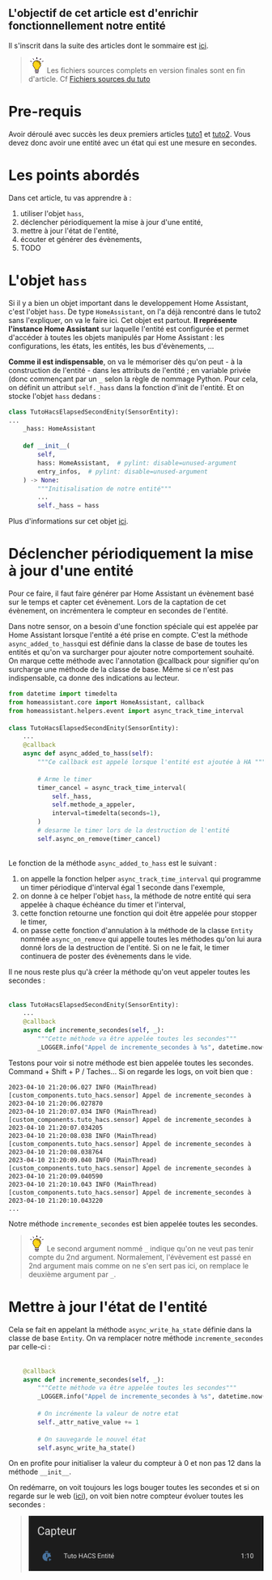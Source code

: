 ## L'objectif de cet article est d'enrichir fonctionnellement notre entité
Il s'inscrit dans la suite des articles dont le sommaire est [ici](/README.md).

> ![Tip](/images/tips.png?raw=true) Les fichiers sources complets en version finales sont en fin d'article. Cf [Fichiers sources du tuto](#fichiers-sources-du-tuto)

# Pre-requis
Avoir déroulé avec succès les deux premiers articles [tuto1](/tuto1.md) et [tuto2](/tuto2.md). Vous devez donc avoir une entité avec un état qui est une mesure en secondes.

# Les points abordés
Dans cet article, tu vas apprendre à :
1. utiliser l'objet `hass`,
2. déclencher périodiquement la mise à jour d'une entité,
3. mettre à jour l'état de l'entité,
4. écouter et générer des évènements,
5. TODO

# L'objet `hass`

Si il y a bien un objet important dans le developpement Home Assistant, c'est l'objet `hass`. De type `HomeAssistant`, on l'a déjà rencontré dans le tuto2 sans l'expliquer, on va le faire ici.
Cet objet est partout. **Il représente l'instance Home Assistant** sur laquelle l'entité est configurée et permet d'accéder à toutes les objets manipulés par Home Assistant : les configurations, les états, les entités, les bus d'évènements, ...

**Comme il est indispensable**, on va le mémoriser dès qu'on peut - à la construction de l'entité - dans les attributs de l'entité ; en variable privée (donc commençant par un `_` selon la règle de nommage Python.
Pour cela, on définit un attribut `self._hass` dans la fonction d'init de l'entité. Et on stocke l'objet `hass` dedans :

```python
class TutoHacsElapsedSecondEnity(SensorEntity):
...
    _hass: HomeAssistant

    def __init__(
        self,
        hass: HomeAssistant,  # pylint: disable=unused-argument
        entry_infos,  # pylint: disable=unused-argument
    ) -> None:
        """Initisalisation de notre entité"""
        ...
        self._hass = hass
```
Plus d'informations sur cet objet [ici](https://developers.home-assistant.io/docs/dev_101_hass/).

# Déclencher périodiquement la mise à jour d'une entité

Pour ce faire, il faut faire générer par Home Assistant un évènement basé sur le temps et capter cet évènement. Lors de la captation de cet évènement, on incrémentera le compteur en secondes de l'entité.

Dans notre sensor, on a besoin d'une fonction spéciale qui est appelée par Home Assistant lorsque l'entité a été prise en compte. C'est la méthode `async_added_to_hass`qui est définie dans la classe de base de toutes les entités et qu'on va surcharger pour ajouter notre comportement souhaité. On marque cette méthode avec l'annotation @callback pour signifier qu'on surcharge une méthode de la classe de base. Même si ce n'est pas indispensable, ca donne des indications au lecteur.

```python
from datetime import timedelta
from homeassistant.core import HomeAssistant, callback
from homeassistant.helpers.event import async_track_time_interval

class TutoHacsElapsedSecondEnity(SensorEntity):
    ...
    @callback
    async def async_added_to_hass(self):
        """Ce callback est appelé lorsque l'entité est ajoutée à HA """

        # Arme le timer
        timer_cancel = async_track_time_interval(
            self._hass,
            self.methode_a_appeler,
            interval=timedelta(seconds=1),
        )
        # desarme le timer lors de la destruction de l'entité
        self.async_on_remove(timer_cancel)
        
```

Le fonction de la méthode `async_added_to_hass` est le suivant :
1. on appelle la fonction helper `async_track_time_interval` qui programme un timer périodique d'interval égal 1 seconde dans l'exemple,
2. on donne à ce helper l'objet `hass`, la méthode de notre entité qui sera appelée à chaque échéance du timer et l'interval,
3. cette fonction retourne une fonction qui doit être appelée pour stopper le timer,
4. on passe cette fonction d'annulation à la méthode de la classe `Entity` nommée `async_on_remove` qui appelle toutes les méthodes qu'on lui aura donné lors de la destruction de l'entité. Si on ne le fait, le timer continuera de poster des évènements dans le vide.

Il ne nous reste plus qu'à créer la méthode qu'on veut appeler toutes les secondes :

```python

class TutoHacsElapsedSecondEnity(SensorEntity):
    ...
    @callback
    async def incremente_secondes(self, _):
        """Cette méthode va être appelée toutes les secondes"""
        _LOGGER.info("Appel de incremente_secondes à %s", datetime.now())
```

Testons pour voir si notre méthode est bien appelée toutes les secondes. Command + Shift + P / Taches...
Si on regarde les logs, on voit bien que :
```log
2023-04-10 21:20:06.027 INFO (MainThread) [custom_components.tuto_hacs.sensor] Appel de incremente_secondes à 2023-04-10 21:20:06.027870
2023-04-10 21:20:07.034 INFO (MainThread) [custom_components.tuto_hacs.sensor] Appel de incremente_secondes à 2023-04-10 21:20:07.034205
2023-04-10 21:20:08.038 INFO (MainThread) [custom_components.tuto_hacs.sensor] Appel de incremente_secondes à 2023-04-10 21:20:08.038764
2023-04-10 21:20:09.040 INFO (MainThread) [custom_components.tuto_hacs.sensor] Appel de incremente_secondes à 2023-04-10 21:20:09.040590
2023-04-10 21:20:10.043 INFO (MainThread) [custom_components.tuto_hacs.sensor] Appel de incremente_secondes à 2023-04-10 21:20:10.043220
...
```

Notre méthode `incremente_secondes` est bien appelée toutes les secondes.

> ![Tip](/images/tips.png?raw=true) Le second argument nommé `_` indique qu'on ne veut pas tenir compte du 2nd argument. Normalement, l'évèvement est passé en 2nd argument mais comme on ne s'en sert pas ici, on remplace le deuxième argument par `_`.

# Mettre à jour l'état de l'entité

Cela se fait en appelant la méthode `async_write_ha_state` définie dans la classe de base `Entity`. On va remplacer notre méthode `incremente_secondes` par celle-ci :

```python

    @callback
    async def incremente_secondes(self, _):
        """Cette méthode va être appelée toutes les secondes"""
        _LOGGER.info("Appel de incremente_secondes à %s", datetime.now())

        # On incrémente la valeur de notre etat
        self._attr_native_value += 1

        # On sauvegarde le nouvel état
        self.async_write_ha_state()
```

On en profite pour initialiser la valeur du compteur à 0 et non pas 12 dans la méthode `__init__`.

On redémarre, on voit toujours les logs bouger toutes les secondes et si on regarde sur le web ([ici](http://localhost:9123/lovelace/0)), on voit bien notre compteur évoluer toutes les secondes :

> ![Compteur](/images/compteur.png?raw=true)

